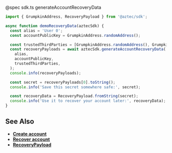 @spec sdk.ts generateAccountRecoveryData

```js
import { GrumpkinAddress, RecoveryPayload } from '@aztec/sdk';

async function demoRecoveryData(aztecSdk) {
  const alias = 'User 0';
  const accountPublicKey = GrumpkinAddress.randomAddress();

  const trustedThirdParties = [GrumpkinAddress.randomAddress(), GrumpkinAddress.randomAddress()];
  const recoveryPayloads = await aztecSdk.generateAccountRecoveryData(
    alias,
    accountPublicKey,
    trustedThirdParties,
  );
  console.info(recoveryPayloads);

  const secret = recoveryPayloads[0].toString();
  console.info('Save this secret somewhere safe:', secret);

  const recoveryData = RecoveryPayload.fromString(secret);
  console.info('Use it to recover your account later:', recoveryData);
}
```

## See Also

- **[Create account](/#/User/createAccount)**
- **[Recover account](/#/User/recoverAccount)**
- **[RecoveryPayload](/#/User/RecoveryPayload)**
